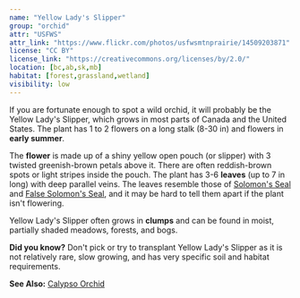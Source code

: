 ```yaml
---
name: "Yellow Lady's Slipper"
group: "orchid"
attr: "USFWS"
attr_link: "https://www.flickr.com/photos/usfwsmtnprairie/14509203871"
license: "CC BY"
license_link: "https://creativecommons.org/licenses/by/2.0/"
location: [bc,ab,sk,mb]
habitat: [forest,grassland,wetland]
visibility: low
---
```

If you are fortunate enough to spot a wild orchid, it will probably be the Yellow Lady's Slipper, which grows in most parts of Canada and the United States. The plant has 1 to 2 flowers on a long stalk (8-30 in) and flowers in **early summer**.

The **flower** is made up of a shiny yellow open pouch (or slipper) with 3 twisted greenish-brown petals above it. There are often reddish-brown spots or light stripes inside the pouch. The plant has 3-6 **leaves** (up to 7 in long) with deep parallel veins. The leaves resemble those of [Solomon's Seal](/plants/solomon) and [False Solomon's Seal](/plants/falsesol), and it may be hard to tell them apart if the plant isn't flowering.

Yellow Lady's Slipper often grows in **clumps** and can be found in moist, partially shaded meadows, forests, and bogs.

**Did you know?** Don't pick or try to transplant Yellow Lady's Slipper as it is not relatively rare, slow growing, and has very specific soil and habitat requirements.

<!-- generated, do not edit -->
**See Also:**
[Calypso Orchid](/plants/calypso)
